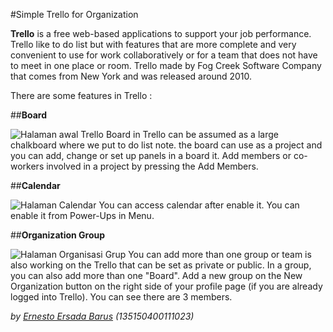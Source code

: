 #Simple Trello for Organization

**Trello** is a free web-based applications to support your job performance. Trello like to do list but with features that are more complete and very convenient to use for work collaboratively or for a team that does not have to meet in one place or room. Trello made by Fog Creek Software Company that comes from New York and was released around 2010.

There are some features in Trello :

##**Board** 

 ![Halaman awal Trello](https://d2k1ftgv7pobq7.cloudfront.net/meta/u/res/images/f556940da98ac9e209bb9fb7d7150ca2/board.jpg)
 Board in Trello can be assumed as a large chalkboard where we put to do list note. the board can use as a project and you can add, change or set up panels in a board it. Add members or co-workers involved in a project by pressing the Add Members.

##**Calendar**

![Halaman Calendar](http://www.catfoodisgoodforyou.com/wp-content/uploads/2015/05/Screen-Shot-2015-05-20-at-09.09.53.png)
You can access calendar after enable it. You can enable it from Power-Ups in Menu.

##**Organization Group**

![Halaman Organisasi Grup](https://i.ytimg.com/vi/Z1UabQhvydU/maxresdefault.jpg)
You can add more than one group or team is also working on the Trello that can be set as private or public. In a group, you can also add more than one "Board". Add a new group on the New Organization button on the right side of your profile page (if you are already logged into Trello).
You can see there are 3 members.


 *by [Ernesto Ersada Barus](https://github.com/logikaernesto) (135150400111023)*
